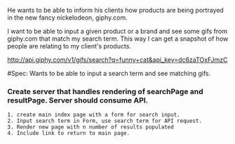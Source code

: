 He wants to be able to inform his clients how products are being portrayed in the new fancy nickelodeon, giphy.com.

I want to be able to input a given product or a brand and see some gifs from giphy.com that match my search term. This way I can get a snapshot of how people are relating to my client's products.

http://api.giphy.com/v1/gifs/search?q=funny+cat&api_key=dc6zaTOxFJmzC

#Spec:
Wants to be able to input a search term and see matching gifs. 
### Create server that handles rendering of searchPage and resultPage. Server should consume API.
	1. create main index page with a form for search input.
	2. Input search term in Form, use search term for API request.
	3. Render new page with n number of results populated 
	4. Include link to return to main page. 